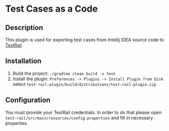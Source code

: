 # Test Cases as a Code

## Description
This plugin is used for exporting test cases from Intellij IDEA source code to [TestRail](https://www.gurock.com/testrail)

## Installation
1. Build the project: `./gradlew clean build -x test`
2. Install the plugin: `Preferences -> Plugins -> Install Plugin from Disk`
select `test-rail-plugin/build/distributions/test-rail-plugin.zip`

## Configuration
You must provide your TestRail credentials. 
In order to do that please open `test-rail/src/main/resources/config.properties` and fill in necessary properties.